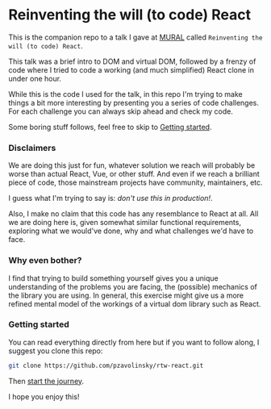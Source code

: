Reinventing the will (to code) React
====================================

This is the companion repo to a talk I gave at [MURAL](https://mural.co) called
`Reinventing the will (to code) React`.

This talk was a brief intro to DOM and virtual DOM, followed by a frenzy of code
where I tried to code a working (and much simplified) React clone in under one
hour.

While this is the code I used for the talk, in this repo I'm trying to make
things a bit more interesting by presenting you a series of code challenges. For
each challenge you can always skip ahead and check my code.

Some boring stuff follows, feel free to skip to
[Getting started](#Getting_started).

### Disclaimers

We are doing this just for fun, whatever solution we reach will probably be
worse than actual React, Vue, or other stuff. And even if we reach a brilliant
piece of code, those mainstream projects have community, maintainers, etc.

I guess what I'm trying to say is: _don't use this in production!_.

Also, I make no claim that this code has any resemblance to React at all. All
we are doing here is, given somewhat similar functional requirements, exploring
what we would've done, why and what challenges we'd have to face.

### Why even bother?

I find that trying to build something yourself gives you a unique understanding
of the problems you are facing, the (possible) mechanics of the library you are
using. In general, this exercise might give us a more refined mental model of
the workings of a virtual dom library such as React.

### Getting started

You can read everything directly from here but if you want to follow along, I
suggest you clone this repo:

```bash
git clone https://github.com/pzavolinsky/rtw-react.git
```

Then [start the journey](docs/0-empty).

I hope you enjoy this!